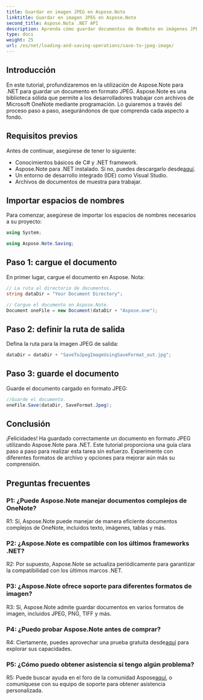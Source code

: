 ```yaml
---
title: Guardar en imagen JPEG en Aspose.Note
linktitle: Guardar en imagen JPEG en Aspose.Note
second_title: Aspose.Nota .NET API
description: Aprenda cómo guardar documentos de OneNote en imágenes JPEG sin esfuerzo usando Aspose.Note para .NET. Guía paso a paso incluida.
type: docs
weight: 25
url: /es/net/loading-and-saving-operations/save-to-jpeg-image/
---
```

## Introducción

En este tutorial, profundizaremos en la utilización de Aspose.Note para .NET para guardar un documento en formato JPEG. Aspose.Note es una biblioteca sólida que permite a los desarrolladores trabajar con archivos de Microsoft OneNote mediante programación. Lo guiaremos a través del proceso paso a paso, asegurándonos de que comprenda cada aspecto a fondo.

## Requisitos previos

Antes de continuar, asegúrese de tener lo siguiente:
- Conocimientos básicos de C# y .NET framework.
-  Aspose.Note para .NET instalado. Si no, puedes descargarlo desde[aquí](https://releases.aspose.com/note/net/).
- Un entorno de desarrollo integrado (IDE) como Visual Studio.
- Archivos de documentos de muestra para trabajar.

## Importar espacios de nombres

Para comenzar, asegúrese de importar los espacios de nombres necesarios a su proyecto:

```csharp
using System;

using Aspose.Note.Saving;
```

## Paso 1: cargue el documento

En primer lugar, cargue el documento en Aspose. Nota:

```csharp
// La ruta al directorio de documentos.
string dataDir = "Your Document Directory";

// Cargue el documento en Aspose.Note.
Document oneFile = new Document(dataDir + "Aspose.one");
```

## Paso 2: definir la ruta de salida

Defina la ruta para la imagen JPEG de salida:

```csharp
dataDir = dataDir + "SaveToJpegImageUsingSaveFormat_out.jpg";
```

## Paso 3: guarde el documento

Guarde el documento cargado en formato JPEG:

```csharp
//Guarde el documento.
oneFile.Save(dataDir, SaveFormat.Jpeg);
```

## Conclusión

¡Felicidades! Ha guardado correctamente un documento en formato JPEG utilizando Aspose.Note para .NET. Este tutorial proporciona una guía clara paso a paso para realizar esta tarea sin esfuerzo. Experimente con diferentes formatos de archivo y opciones para mejorar aún más su comprensión.

## Preguntas frecuentes

### P1: ¿Puede Aspose.Note manejar documentos complejos de OneNote?

R1: Sí, Aspose.Note puede manejar de manera eficiente documentos complejos de OneNote, incluidos texto, imágenes, tablas y más.

### P2: ¿Aspose.Note es compatible con los últimos frameworks .NET?

R2: Por supuesto, Aspose.Note se actualiza periódicamente para garantizar la compatibilidad con los últimos marcos .NET.

### P3: ¿Aspose.Note ofrece soporte para diferentes formatos de imagen?

R3: Sí, Aspose.Note admite guardar documentos en varios formatos de imagen, incluidos JPEG, PNG, TIFF y más.

### P4: ¿Puedo probar Aspose.Note antes de comprar?

 R4: Ciertamente, puedes aprovechar una prueba gratuita desde[aquí](https://releases.aspose.com/) para explorar sus capacidades.

### P5: ¿Cómo puedo obtener asistencia si tengo algún problema?

R5: Puede buscar ayuda en el foro de la comunidad Aspose[aquí](https://forum.aspose.com/c/note/28), o comuníquese con su equipo de soporte para obtener asistencia personalizada.